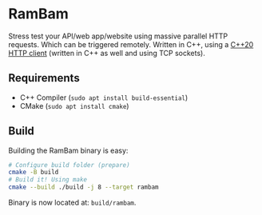 # RamBam

Stress test your API/web app/website using massive parallel HTTP requests. Which can be triggered remotely.
Written in C++, using a [C++20 HTTP client](https://github.com/avocadoboi/cpp20-http-client) (written in C++ as well and using TCP sockets).

## Requirements

- C++ Compiler (`sudo apt install build-essential`)
- CMake (`sudo apt install cmake`)

## Build

Building the RamBam binary is easy:

```bash
# Configure build folder (prepare)
cmake -B build
# Build it! Using make
cmake --build ./build -j 8 --target rambam
```

Binary is now located at: `build/rambam`.
